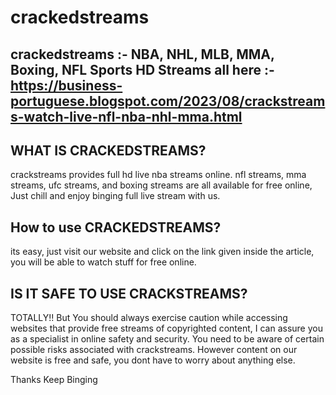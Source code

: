 # crackedstreams

## crackedstreams :- NBA, NHL, MLB, MMA, Boxing, NFL Sports HD Streams all here :- https://business-portuguese.blogspot.com/2023/08/crackstreams-watch-live-nfl-nba-nhl-mma.html

## WHAT IS CRACKEDSTREAMS?
crackstreams provides full hd live nba streams online. nfl streams, mma streams, ufc streams, and boxing streams are all available for free online, Just chill and enjoy binging full live stream with us.

## How to use CRACKEDSTREAMS?
its easy, just visit our website and click on the link given inside the article, you will be able to watch stuff for free online.

## IS IT SAFE TO USE CRACKSTREAMS?

TOTALLY!! But You should always exercise caution while accessing websites that provide free streams of copyrighted content, I can assure you as a specialist in online safety and security. You need to be aware of certain possible risks associated with crackstreams. However content on our website is free and safe, you dont have to worry about anything else.

Thanks
Keep Binging
